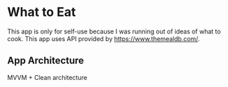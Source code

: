 # What to Eat
This app is only for self-use because I was running out of ideas of what to cook. This app uses API provided by https://www.themealdb.com/.

## App Architecture 
MVVM + Clean architecture

